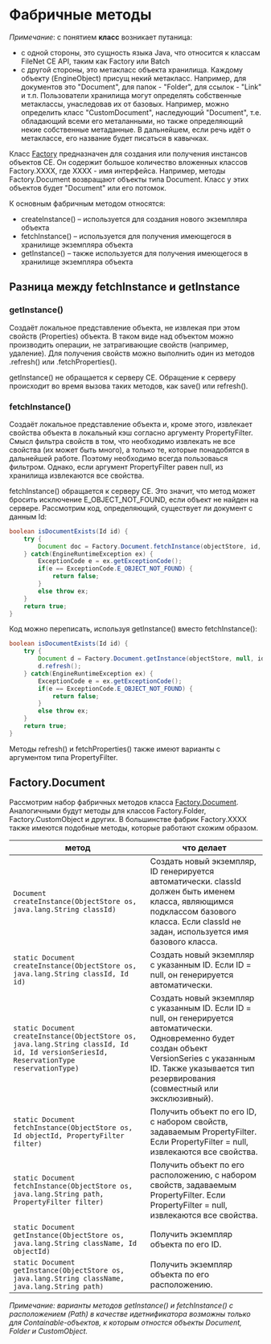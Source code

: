 # Фабричные методы

*Примечание*: с понятием **класс** возникает путаница:
* с одной стороны, это сущность языка Java, что относится к классам FileNet CE API, таким как Factory или Batch 
* с другой стороны, это метакласс объекта хранилища. Каждому объекту (EngineObject) присущ некий метакласс. Например, для документов это "Document", для папок - "Folder", для ссылок - "Link" и т.п. Пользователи хранилища могут определять собственные метаклассы, унаследовав их от базовых. Например, можно определить класс "CustomDocument", наследующий "Document", т.е. обладающий всеми его металанными, но также определяющий некие собственные метаданные.
В дальнейшем, если речь идёт о метаклассе, его название будет писаться в кавычках.

Класс [Factory](https://www.ibm.com/support/knowledgecenter/SSNW2F_4.5.1/com.ibm.p8.doc/developer_help/content_engine_api/javadocs/com/filenet/api/core/Factory.html) предназначен для создания или получения инстансов объектов CE. Он содержит большое количество вложенных классов Factory.XXXX, где XXXX - имя интерфейса. Например, методы Factory.Document возвращают объекты типа Document. Класс у этих объектов будет "Document" или его потомок.

К основным фабричным методом относятся:

* createInstance() – используется для создания нового экземпляра объекта
* fetchInstance() – используется для получения имеющегося в хранилище экземпляра объекта
* getInstance() – также используется для получения имеющегося в хранилище экземпляра объекта

## Разница между fetchInstance и getInstance

### getInstance()
Создаёт локальное представление объекта, не извлекая при этом свойств (Properties) объекта. В таком виде над объектом можно производить операции, не затрагивающие свойств (например, удаление). Для получения свойств можно выполнить один из методов .refresh() или .fetchProperties().

getInstance() не обращается к серверу CE. Обращение к серверу происходит во время вызова таких методов, как save() или refresh().

### fetchInstance()
Создаёт локальное представление объекта и, кроме этого, извлекает свойства объекта в локальный кэш согласно аргументу PropertyFilter. Смысл фильтра свойств в том, что необходимо извлекать не все свойства (их может быть много), а только те, которые понадобятся в дальнейшей работе. Поэтому необходимо всегда пользоваься фильтром. Однако, если аргумент PropertyFilter равен null, из хранилища извлекаются все свойства.

fetchInstance() обращается к серверу CE. Это значит, что метод может бросить исключение E_OBJECT_NOT_FOUND, если объект не найден на сервере. Рассмотрим код, определяющий, существует ли документ с данным Id:

```java
boolean isDocumentExists(Id id) {
    try {
        Document doc = Factory.Document.fetchInstance(objectStore, id, null);
    } catch(EngineRuntimeException ex) {
        ExceptionCode e = ex.getExceptionCode();
        if(e == ExceptionCode.E_OBJECT_NOT_FOUND) {
            return false;
        }
        else throw ex;
    }
    return true;
}
```

Код можно переписать, используя getInstance() вместо fetchInstance():

```java
boolean isDocumentExists(Id id) {
    try {
        Document d = Factory.Document.getInstance(objectStore, null, id);
        d.refresh();
    } catch(EngineRuntimeException ex) {
        ExceptionCode e = ex.getExceptionCode();
        if(e == ExceptionCode.E_OBJECT_NOT_FOUND) {
            return false;
        }
        else throw ex;
    }
    return true;
}
```

Методы refresh() и fetchProperties() также имеют варианты с аргументом типа PropertyFilter.

## Factory.Document

Рассмотрим набор фабричных методов класса [Factory.Document](https://www.ibm.com/support/knowledgecenter/SSNW2F_4.5.1/com.ibm.p8.doc/developer_help/content_engine_api/javadocs/com/filenet/api/core/Factory.Document.html). Аналогичными будут методы для классов Factory.Folder, Factory.CustomObject и других. В большинстве фабрик Factory.XXXX также имеются подобные методы, которые работают схожим образом.

метод | что делает
------------ | -------------
`Document createInstance(ObjectStore os, java.lang.String classId)`| Создать новый экземпляр, ID генерируется автоматически. classId должен быть именем класса, являющимся подклассом базового класса. Если classId не задан, используется имя базового класса.
`static Document createInstance(ObjectStore os, java.lang.String classId, Id id)`|Создать новый экземпляр с указанным ID. Если ID = null, он генерируется автоматически. 
`static Document createInstance(ObjectStore os, java.lang.String classId, Id id, Id versionSeriesId, ReservationType reservationType)`|Создать новый экземпляр с указанным ID. Если ID = null, он генерируется автоматически. Одновременно будет создан объект VersionSeries с указанным ID. Также указывается тип резервирования (совместный или эксклюзивный).
`static Document fetchInstance(ObjectStore os, Id objectId, PropertyFilter filter)`|Получить объект по его ID, с набором свойств, задаваемым PropertyFilter. Если PropertyFilter = null, извлекаются все свойства. 
`static Document fetchInstance(ObjectStore os, java.lang.String path, PropertyFilter filter)`|Получить объект по его расположению, с набором свойств, задаваемым PropertyFilter. Если PropertyFilter = null, извлекаются все свойства.
`static Document getInstance(ObjectStore os, java.lang.String className, Id objectId)`|Получить экземпляр объекта по его ID.
`static Document getInstance(ObjectStore os, java.lang.String className, java.lang.String path)`|Получить экземпляр объекта по его расположению.

*Примечание: варианты методов getInstance() и fetchInstance() с расположением (Path) в качестве идетнификатора возможны только для Containable-объектов, к которым отностся объекты Document, Folder и CustomObject.*
